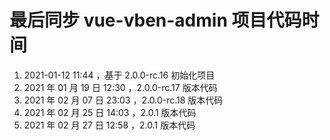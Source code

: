 # 最后同步 vue-vben-admin 项目代码时间

1. 2021-01-12 11:44 ，基于 2.0.0-rc.16 初始化项目
2. 2021 年 01 月 19 日 12:30 ，2.0.0-rc.17 版本代码
3. 2021 年 02 月 07 日 23:03 ，2.0.0-rc.18 版本代码
4. 2021 年 02 月 25 日 14:03 ，2.0.1 版本代码
5. 2021 年 02 月 27 日 12:58 ，2.0.1 版本代码
